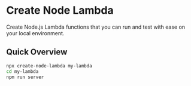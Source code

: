 # Create Node Lambda

Create Node.js Lambda functions that you can run and test with ease on your local environment.

## Quick Overview

```sh
npx create-node-lambda my-lambda
cd my-lambda
npm run server
```
